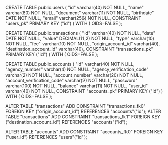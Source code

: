 CREATE TABLE public.users (
	"id" varchar(40) NOT NULL,
	"name" varchar(80) NOT NULL,
	"document" varchar(11) NOT NULL,
	"birthdate" DATE NOT NULL,
	"email" varchar(256) NOT NULL,
	CONSTRAINT "users_pk" PRIMARY KEY ("id")
) WITH (
  OIDS=FALSE
);



CREATE TABLE public.transactions (
	"id" varchar(40) NOT NULL,
	"date" DATE NOT NULL,
	"value" DECIMAL(11,2) NOT NULL,
	"type" varchar(10) NOT NULL,
    "fee" varchar(10) NOT NULL,
	"origin_account_id" varchar(40),
	"destination_account_id" varchar(40),
	CONSTRAINT "transactions_pk" PRIMARY KEY ("id")
) WITH (
  OIDS=FALSE
);



CREATE TABLE public.accounts (
	"id" varchar(40) NOT NULL,
	"agency_number" varchar(4) NOT NULL,
	"agency_verification_code" varchar(2) NOT NULL,
	"account_number" varchar(20) NOT NULL,
	"account_verification_code" varchar(2) NOT NULL,
	"password" varchar(100) NOT NULL,
	"balance" varchar(11) NOT NULL,
	"user_id" varchar(40) NOT NULL,
	CONSTRAINT "accounts_pk" PRIMARY KEY ("id")
) WITH (
  OIDS=FALSE
);




ALTER TABLE "transactions" ADD CONSTRAINT "transactions_fk0" FOREIGN KEY ("origin_account_id") REFERENCES "accounts"("id");
ALTER TABLE "transactions" ADD CONSTRAINT "transactions_fk1" FOREIGN KEY ("destination_account_id") REFERENCES "accounts"("id");

ALTER TABLE "accounts" ADD CONSTRAINT "accounts_fk0" FOREIGN KEY ("user_id") REFERENCES "users"("id");
